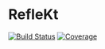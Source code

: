 # RefleKt

[![Build Status](https://travis-ci.org/jensim/refleKtions.svg?branch=master)](https://travis-ci.org/jensim/refleKtions)
[![Coverage](https://sonarcloud.io/api/project_badges/measure?project=refleKtions&metric=coverage)](https://sonarcloud.io/dashboard?id=refleKtions)

